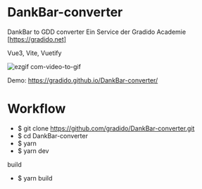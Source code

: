 # DankBar-converter
DankBar to GDD converter
Ein Service der Gradido Academie [https://gradido.net]

Vue3, Vite, Vuetify

![ezgif com-video-to-gif](https://user-images.githubusercontent.com/1324583/236632068-0d77e81e-3423-4037-a334-97aebb17e55b.gif)

Demo: https://gradido.github.io/DankBar-converter/

# Workflow

  - $ git clone https://github.com/gradido/DankBar-converter.git
  - $ cd DankBar-converter
  - $ yarn
  - $ yarn dev

  build
  - $ yarn build
